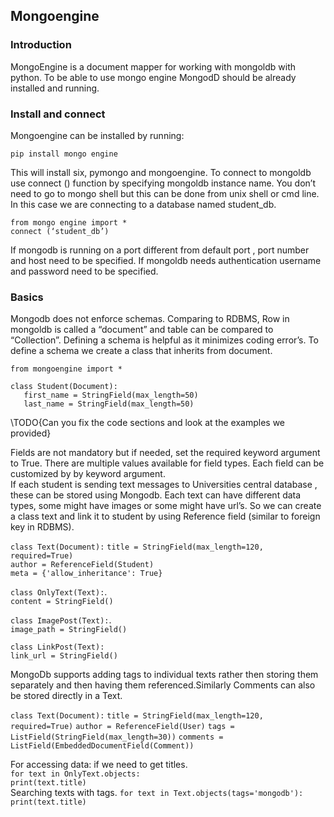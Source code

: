 ## Mongoengine

### Introduction

MongoEngine is a document mapper for working with mongoldb with python. To be able to use mongo engine MongodD should be already installed and running. 

### Install and connect

Mongoengine can be installed by running:     

    pip install mongo engine

This will install six, pymongo and mongoengine.
To connect to mongoldb use connect () function by specifying mongoldb instance name. You don’t need to go to mongo shell but this can be done from unix shell or cmd line. In this case we are connecting to a database named student_db.  

    from mongo engine import *
    connect (‘student_db’)

If mongodb is running on a port different from default port , port number and host need to be specified.
If mongoldb needs authentication username and password need to be specified.

###  Basics

Mongodb does not enforce schemas. Comparing to RDBMS, Row in mongoldb is called a “document” and table can be compared to “Collection”. 
Defining a schema is helpful as it minimizes coding error’s. To define a schema we create a class that inherits from document.


    from mongoengine import *

    class Student(Document): 
       first_name = StringField(max_length=50)
       last_name = StringField(max_length=50)
       
\TODO{Can you fix the code sections and look at the examples we provided}       

Fields are not mandatory but if needed, set the required keyword argument to True. There are multiple values available for field types. Each field can be customized by by keyword argument.  
If each student is sending text messages to Universities central database , these can be stored using Mongodb. Each text can have different data types, some might have images or some might have url’s.
So we can create a class text and link it to student by using Reference field (similar to foreign key in RDBMS).  

`class Text(Document):`
    `title = StringField(max_length=120, required=True)`  
    `author = ReferenceField(Student)`  
    `meta = {'allow_inheritance': True}` 

`class OnlyText(Text):`.  
    `content = StringField()`

`class ImagePost(Text):`.  
    `image_path = StringField()`

`class LinkPost(Text):`  
    `link_url = StringField()`
    
   MongoDb supports adding tags to individual texts rather then storing them separately and then having them referenced.Similarly Comments can also be stored directly in a Text. 


`class Text(Document):`
    `title = StringField(max_length=120, required=True)`
    `author = ReferenceField(User)`
    `tags = ListField(StringField(max_length=30))`
    `comments = ListField(EmbeddedDocumentField(Comment))`
    
For accessing data: if we need to get titles.  
`for text in OnlyText.objects:`  
    `print(text.title)`  
Searching texts with tags.
`for text in Text.objects(tags='mongodb'):` 
    `print(text.title)`
